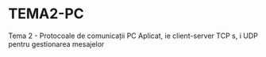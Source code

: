 # TEMA2-PC
Tema 2 - Protocoale de comunicații PC
Aplicat, ie client-server TCP s, i UDP pentru gestionarea mesajelor

